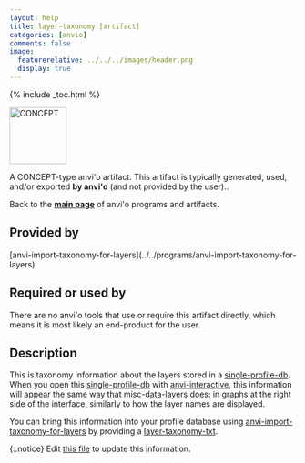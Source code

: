 ```yaml
---
layout: help
title: layer-taxonomy [artifact]
categories: [anvio]
comments: false
image:
  featurerelative: ../../../images/header.png
  display: true
---
```



{% include _toc.html %}


<img src="../../images/icons/CONCEPT.png" alt="CONCEPT" style="width:100px; border:none" />

A CONCEPT-type anvi'o artifact. This artifact is typically generated, used, and/or exported **by anvi'o** (and not provided by the user)..

Back to the **[main page](../../)** of anvi'o programs and artifacts.

## Provided by


<p style="text-align: left" markdown="1"><span class="artifact-p">[anvi-import-taxonomy-for-layers](../../programs/anvi-import-taxonomy-for-layers)</span></p>


## Required or used by


There are no anvi'o tools that use or require this artifact directly, which means it is most likely an end-product for the user.


## Description

This is taxonomy information about the layers stored in a <span class="artifact-n">[single-profile-db](/help/7/artifacts/single-profile-db)</span>. When you open this <span class="artifact-n">[single-profile-db](/help/7/artifacts/single-profile-db)</span> with <span class="artifact-n">[anvi-interactive](/help/7/programs/anvi-interactive)</span>, this information will appear the same way that <span class="artifact-n">[misc-data-layers](/help/7/artifacts/misc-data-layers)</span> does: in graphs at the right side of the interface, similarly to how the layer names are displayed. 

You can bring this information into your profile database using <span class="artifact-n">[anvi-import-taxonomy-for-layers](/help/7/programs/anvi-import-taxonomy-for-layers)</span> by providing a <span class="artifact-n">[layer-taxonomy-txt](/help/7/artifacts/layer-taxonomy-txt)</span>. 


{:.notice}
Edit [this file](https://github.com/merenlab/anvio/tree/master/anvio/docs/artifacts/layer-taxonomy.md) to update this information.

